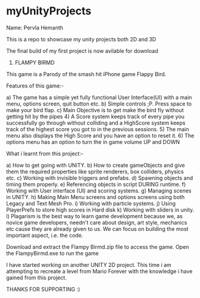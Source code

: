 # myUnityProjects

Name: Pervla Hemanth

This is a repo to showcase my unity projects both 2D and 3D

The final build of my first project is now avilable for download

1) FLAMPY BIRMD

This game is a Parody of the smash hit iPhone game Flappy Bird.

Features of this game:-

a) The game has a simple yet fully functional User Interface(UI) with a main menu, options screen, quit button etc.
b) Simple controls ;P. Press space to make your bird flap.
c) Main Objective is to get make the bird fly without getting hit by the pipes
4) A Score system keeps track of every pipe you successfully go through without colliding and a HighScore system keeps track of the highest score you got to in the previous sessions.
5) The main menu also displays the High Score and you have an option to reset it.
6) The options menu has an option to turn the in game volume UP and DOWN

What i learnt from this project:-

a) How to get going with UNITY.
b) How to create gameObjects and give them the required properties like sprite renderers, box colliders, physics etc.
c) Working with invisible triggers and prefabs.
d) Spawning objects and timing them properly.
e) Referencing objects in script DURING runtime.
f) Working with User interface (UI) and scoring systems.
g) Managing scenes in UNITY.
h) Making Main Menu screens and options screens using both Legacy and Text Mesh Pro.
i) Working with particle systems.
j) Using PlayerPrefs to store high scores in Hard disk
k) Working with sliders in unity.
l) Plagarism is the best way to learn game development because we, as novice game developers, needn't care about design, art style, mechanics etc cause they are already given to us. We can focus on building the most important aspect, i.e. the code.

Download and extract the Flampy Birmd.zip file to access the game.
Open the FlampyBirmd.exe to run the game

I have started working on another UNITY 2D project. This time i am attempting to recreate a level from Mario Forever with the knowledge i have gained from this project.

THANKS FOR SUPPORTING :)

